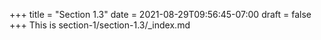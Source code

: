 +++
title = "Section 1.3"
date = 2021-08-29T09:56:45-07:00
draft = false
+++
This is section-1/section-1.3/_index.md
